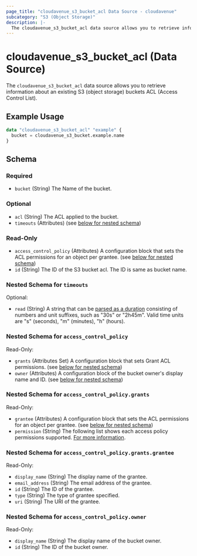 ```yaml
---
page_title: "cloudavenue_s3_bucket_acl Data Source - cloudavenue"
subcategory: "S3 (Object Storage)"
description: |-
  The cloudavenue_s3_bucket_acl data source allows you to retrieve information about an existing S3 (object storage) buckets ACL (Access Control List).
---
```


# cloudavenue_s3_bucket_acl (Data Source)

The `cloudavenue_s3_bucket_acl` data source allows you to retrieve information about an existing S3 (object storage) buckets ACL (Access Control List).

## Example Usage

```terraform
data "cloudavenue_s3_bucket_acl" "example" {
  bucket = cloudavenue_s3_bucket.example.name
}
```

<!-- schema generated by tfplugindocs -->
## Schema

### Required

- `bucket` (String) The Name of the bucket.

### Optional

- `acl` (String) The ACL applied to the bucket.
- `timeouts` (Attributes) (see [below for nested schema](#nestedatt--timeouts))

### Read-Only

- `access_control_policy` (Attributes) A configuration block that sets the ACL permissions for an object per grantee. (see [below for nested schema](#nestedatt--access_control_policy))
- `id` (String) The ID of the S3 bucket acl. The ID is same as bucket name.

<a id="nestedatt--timeouts"></a>
### Nested Schema for `timeouts`

Optional:

- `read` (String) A string that can be [parsed as a duration](https://pkg.go.dev/time#ParseDuration) consisting of numbers and unit suffixes, such as "30s" or "2h45m". Valid time units are "s" (seconds), "m" (minutes), "h" (hours).


<a id="nestedatt--access_control_policy"></a>
### Nested Schema for `access_control_policy`

Read-Only:

- `grants` (Attributes Set) A configuration block that sets Grant ACL permissions. (see [below for nested schema](#nestedatt--access_control_policy--grants))
- `owner` (Attributes) A configuration block of the bucket owner's display name and ID. (see [below for nested schema](#nestedatt--access_control_policy--owner))

<a id="nestedatt--access_control_policy--grants"></a>
### Nested Schema for `access_control_policy.grants`

Read-Only:

- `grantee` (Attributes) A configuration block that sets the ACL permissions for an object per grantee. (see [below for nested schema](#nestedatt--access_control_policy--grants--grantee))
- `permission` (String) The following list shows each access policy permissions supported. [For more information](https://docs.aws.amazon.com/AmazonS3/latest/userguide/acl-overview.html).

<a id="nestedatt--access_control_policy--grants--grantee"></a>
### Nested Schema for `access_control_policy.grants.grantee`

Read-Only:

- `display_name` (String) The display name of the grantee.
- `email_address` (String) The email address of the grantee.
- `id` (String) The ID of the grantee.
- `type` (String) The type of grantee specified.
- `uri` (String) The URI of the grantee.



<a id="nestedatt--access_control_policy--owner"></a>
### Nested Schema for `access_control_policy.owner`

Read-Only:

- `display_name` (String) The display name of the bucket owner.
- `id` (String) The ID of the bucket owner.

